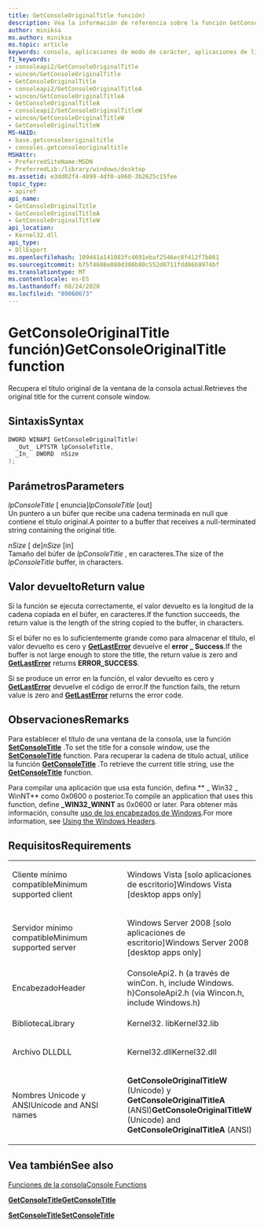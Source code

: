```yaml
---
title: GetConsoleOriginalTitle función)
description: Vea la información de referencia sobre la función GetConsoleOriginalTitle, que recupera el título original de la ventana de la consola actual.
author: miniksa
ms.author: miniksa
ms.topic: article
keywords: consola, aplicaciones de modo de carácter, aplicaciones de línea de comandos, aplicaciones de terminal, API de consola
f1_keywords:
- consoleapi2/GetConsoleOriginalTitle
- wincon/GetConsoleOriginalTitle
- GetConsoleOriginalTitle
- consoleapi2/GetConsoleOriginalTitleA
- wincon/GetConsoleOriginalTitleA
- GetConsoleOriginalTitleA
- consoleapi2/GetConsoleOriginalTitleW
- wincon/GetConsoleOriginalTitleW
- GetConsoleOriginalTitleW
MS-HAID:
- base.getconsoleoriginaltitle
- consoles.getconsoleoriginaltitle
MSHAttr:
- PreferredSiteName:MSDN
- PreferredLib:/library/windows/desktop
ms.assetid: e3dd02f4-4899-4df0-a960-3b2625c15fee
topic_type:
- apiref
api_name:
- GetConsoleOriginalTitle
- GetConsoleOriginalTitleA
- GetConsoleOriginalTitleW
api_location:
- Kernel32.dll
api_type:
- DllExport
ms.openlocfilehash: 109d41a141083fc4691ebaf2546ec8f412f7b861
ms.sourcegitcommit: b75f4688e080d300b80c552d0711fdd86b9974bf
ms.translationtype: MT
ms.contentlocale: es-ES
ms.lasthandoff: 08/24/2020
ms.locfileid: "89060673"
---
```

# <a name="getconsoleoriginaltitle-function"></a><span data-ttu-id="8a7d8-104">GetConsoleOriginalTitle función)</span><span class="sxs-lookup"><span data-stu-id="8a7d8-104">GetConsoleOriginalTitle function</span></span>


<span data-ttu-id="8a7d8-105">Recupera el título original de la ventana de la consola actual.</span><span class="sxs-lookup"><span data-stu-id="8a7d8-105">Retrieves the original title for the current console window.</span></span>

<a name="syntax"></a><span data-ttu-id="8a7d8-106">Sintaxis</span><span class="sxs-lookup"><span data-stu-id="8a7d8-106">Syntax</span></span>
------

```C
DWORD WINAPI GetConsoleOriginalTitle(
  _Out_ LPTSTR lpConsoleTitle,
  _In_  DWORD  nSize
);
```

<a name="parameters"></a><span data-ttu-id="8a7d8-107">Parámetros</span><span class="sxs-lookup"><span data-stu-id="8a7d8-107">Parameters</span></span>
----------

<span data-ttu-id="8a7d8-108">*lpConsoleTitle* \[ enuncia\]</span><span class="sxs-lookup"><span data-stu-id="8a7d8-108">*lpConsoleTitle* \[out\]</span></span>  
<span data-ttu-id="8a7d8-109">Un puntero a un búfer que recibe una cadena terminada en null que contiene el título original.</span><span class="sxs-lookup"><span data-stu-id="8a7d8-109">A pointer to a buffer that receives a null-terminated string containing the original title.</span></span>

<span data-ttu-id="8a7d8-110">*nSize* \[ de\]</span><span class="sxs-lookup"><span data-stu-id="8a7d8-110">*nSize* \[in\]</span></span>  
<span data-ttu-id="8a7d8-111">Tamaño del búfer de *lpConsoleTitle* , en caracteres.</span><span class="sxs-lookup"><span data-stu-id="8a7d8-111">The size of the *lpConsoleTitle* buffer, in characters.</span></span>

<a name="return-value"></a><span data-ttu-id="8a7d8-112">Valor devuelto</span><span class="sxs-lookup"><span data-stu-id="8a7d8-112">Return value</span></span>
------------

<span data-ttu-id="8a7d8-113">Si la función se ejecuta correctamente, el valor devuelto es la longitud de la cadena copiada en el búfer, en caracteres.</span><span class="sxs-lookup"><span data-stu-id="8a7d8-113">If the function succeeds, the return value is the length of the string copied to the buffer, in characters.</span></span>

<span data-ttu-id="8a7d8-114">Si el búfer no es lo suficientemente grande como para almacenar el título, el valor devuelto es cero y [**GetLastError**](https://msdn.microsoft.com/library/windows/desktop/ms679360) devuelve el **error \_ Success**.</span><span class="sxs-lookup"><span data-stu-id="8a7d8-114">If the buffer is not large enough to store the title, the return value is zero and [**GetLastError**](https://msdn.microsoft.com/library/windows/desktop/ms679360) returns **ERROR\_SUCCESS**.</span></span>

<span data-ttu-id="8a7d8-115">Si se produce un error en la función, el valor devuelto es cero y [**GetLastError**](https://msdn.microsoft.com/library/windows/desktop/ms679360) devuelve el código de error.</span><span class="sxs-lookup"><span data-stu-id="8a7d8-115">If the function fails, the return value is zero and [**GetLastError**](https://msdn.microsoft.com/library/windows/desktop/ms679360) returns the error code.</span></span>

<a name="remarks"></a><span data-ttu-id="8a7d8-116">Observaciones</span><span class="sxs-lookup"><span data-stu-id="8a7d8-116">Remarks</span></span>
-------

<span data-ttu-id="8a7d8-117">Para establecer el título de una ventana de la consola, use la función [**SetConsoleTitle**](setconsoletitle.md) .</span><span class="sxs-lookup"><span data-stu-id="8a7d8-117">To set the title for a console window, use the [**SetConsoleTitle**](setconsoletitle.md) function.</span></span> <span data-ttu-id="8a7d8-118">Para recuperar la cadena de título actual, utilice la función [**GetConsoleTitle**](getconsoletitle.md) .</span><span class="sxs-lookup"><span data-stu-id="8a7d8-118">To retrieve the current title string, use the [**GetConsoleTitle**](getconsoletitle.md) function.</span></span>

<span data-ttu-id="8a7d8-119">Para compilar una aplicación que usa esta función, defina \*\* \_ Win32 \_ WinNT\*\* como 0x0600 o posterior.</span><span class="sxs-lookup"><span data-stu-id="8a7d8-119">To compile an application that uses this function, define **\_WIN32\_WINNT** as 0x0600 or later.</span></span> <span data-ttu-id="8a7d8-120">Para obtener más información, consulte [uso de los encabezados de Windows](https://msdn.microsoft.com/library/windows/desktop/aa383745).</span><span class="sxs-lookup"><span data-stu-id="8a7d8-120">For more information, see [Using the Windows Headers](https://msdn.microsoft.com/library/windows/desktop/aa383745).</span></span>

<a name="requirements"></a><span data-ttu-id="8a7d8-121">Requisitos</span><span class="sxs-lookup"><span data-stu-id="8a7d8-121">Requirements</span></span>
------------

<table>
<colgroup>
<col width="50%" />
<col width="50%" />
</colgroup>
<tbody>
<tr class="odd">
<td><p><span data-ttu-id="8a7d8-122">Cliente mínimo compatible</span><span class="sxs-lookup"><span data-stu-id="8a7d8-122">Minimum supported client</span></span></p></td>
<td><p><span data-ttu-id="8a7d8-123">Windows Vista [solo aplicaciones de escritorio]</span><span class="sxs-lookup"><span data-stu-id="8a7d8-123">Windows Vista [desktop apps only]</span></span></p></td>
</tr>
<tr class="even">
<td><p><span data-ttu-id="8a7d8-124">Servidor mínimo compatible</span><span class="sxs-lookup"><span data-stu-id="8a7d8-124">Minimum supported server</span></span></p></td>
<td><p><span data-ttu-id="8a7d8-125">Windows Server 2008 [solo aplicaciones de escritorio]</span><span class="sxs-lookup"><span data-stu-id="8a7d8-125">Windows Server 2008 [desktop apps only]</span></span></p></td>
</tr>
<tr class="odd">
<td><p><span data-ttu-id="8a7d8-126">Encabezado</span><span class="sxs-lookup"><span data-stu-id="8a7d8-126">Header</span></span></p></td>
<td><span data-ttu-id="8a7d8-127">ConsoleApi2. h (a través de winCon. h, include Windows. h)</span><span class="sxs-lookup"><span data-stu-id="8a7d8-127">ConsoleApi2.h (via Wincon.h, include Windows.h)</span></span></td>
</tr>
<tr class="even">
<td><p><span data-ttu-id="8a7d8-128">Biblioteca</span><span class="sxs-lookup"><span data-stu-id="8a7d8-128">Library</span></span></p></td>
<td><span data-ttu-id="8a7d8-129">Kernel32. lib</span><span class="sxs-lookup"><span data-stu-id="8a7d8-129">Kernel32.lib</span></span></td>
</tr>
<tr class="odd">
<td><p><span data-ttu-id="8a7d8-130">Archivo DLL</span><span class="sxs-lookup"><span data-stu-id="8a7d8-130">DLL</span></span></p></td>
<td><span data-ttu-id="8a7d8-131">Kernel32.dll</span><span class="sxs-lookup"><span data-stu-id="8a7d8-131">Kernel32.dll</span></span></td>
</tr>
<tr class="even">
<td><p><span data-ttu-id="8a7d8-132">Nombres Unicode y ANSI</span><span class="sxs-lookup"><span data-stu-id="8a7d8-132">Unicode and ANSI names</span></span></p></td>
<td><p><span data-ttu-id="8a7d8-133"><strong>GetConsoleOriginalTitleW</strong> (Unicode) y <strong>GetConsoleOriginalTitleA</strong> (ANSI)</span><span class="sxs-lookup"><span data-stu-id="8a7d8-133"><strong>GetConsoleOriginalTitleW</strong> (Unicode) and <strong>GetConsoleOriginalTitleA</strong> (ANSI)</span></span></p></td>
</tr>
<tr class="odd">
</tr>
<tr class="even">
</tr>
<tr class="odd">
</tr>
<tr class="even">
</tr>
</tbody>
</table>

## <a name="span-idsee_alsospansee-also"></a><span data-ttu-id="8a7d8-134"><span id="see_also"></span>Vea también</span><span class="sxs-lookup"><span data-stu-id="8a7d8-134"><span id="see_also"></span>See also</span></span>


[<span data-ttu-id="8a7d8-135">Funciones de la consola</span><span class="sxs-lookup"><span data-stu-id="8a7d8-135">Console Functions</span></span>](console-functions.md)

[<span data-ttu-id="8a7d8-136">**GetConsoleTitle**</span><span class="sxs-lookup"><span data-stu-id="8a7d8-136">**GetConsoleTitle**</span></span>](getconsoletitle.md)

[<span data-ttu-id="8a7d8-137">**SetConsoleTitle**</span><span class="sxs-lookup"><span data-stu-id="8a7d8-137">**SetConsoleTitle**</span></span>](setconsoletitle.md)

 

 




